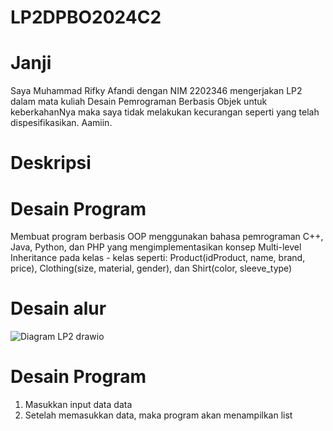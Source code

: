 # LP2DPBO2024C2

# Janji
Saya Muhammad Rifky Afandi dengan NIM 2202346 mengerjakan LP2 dalam mata kuliah 
Desain Pemrograman Berbasis Objek untuk keberkahanNya maka saya tidak 
melakukan kecurangan seperti yang telah dispesifikasikan. Aamiin.

# Deskripsi
# Desain Program
Membuat program berbasis OOP menggunakan bahasa pemrograman C++, Java, Python, dan PHP yang mengimplementasikan konsep Multi-level Inheritance  pada kelas - kelas seperti: 
Product(idProduct, name, brand, price), 
Clothing(size, material, gender), dan 
Shirt(color, sleeve_type)

# Desain alur

![Diagram LP2 drawio](https://github.com/rifkytech07/LP2DPBO2024C2/assets/147624515/e3ea5a33-33df-47f1-bc1c-1f180bfc38ec)

# Desain Program
1. Masukkan input data data
2. Setelah memasukkan data, maka program akan menampilkan list



